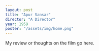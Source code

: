 ```yaml
---
layout: post
title: "Apur Sansar"
director: "A Director"
year: 1959
poster: "/assets/img/home.png"
---
```


My review or thoughts on the film go here.

